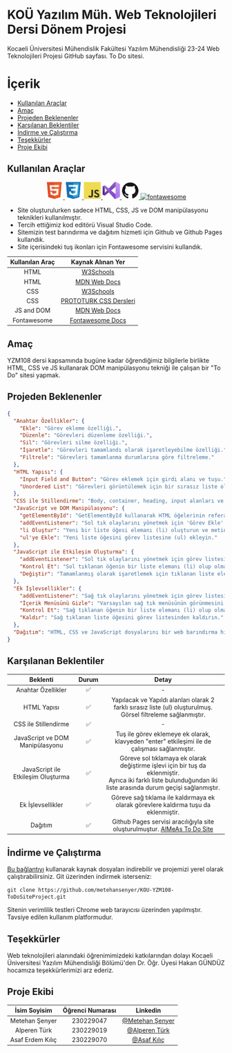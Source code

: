 # KOÜ Yazılım Müh. Web Teknolojileri Dersi Dönem Projesi
Kocaeli Üniversitesi Mühendislik Fakültesi Yazılım Mühendisliği 23-24 Web Teknolojileri Projesi GitHub sayfası. To Do sitesi.

# İçerik

- [Kullanılan Araçlar](https://github.com/metehansenyer/KOU-YZM108-ToDoSiteProject?tab=readme-ov-file#kullanılan-araçlar)
- [Amaç](https://github.com/metehansenyer/KOU-YZM108-ToDoSiteProject?tab=readme-ov-file#amaç)
- [Projeden Beklenenler](https://github.com/metehansenyer/KOU-YZM108-ToDoSiteProject?tab=readme-ov-file#projeden-beklenenler)
- [Karşılanan Beklentiler](https://github.com/metehansenyer/KOU-YZM108-ToDoSiteProject?tab=readme-ov-file#karşılanan-beklentiler)
- [İndirme ve Çalıştırma](https://github.com/metehansenyer/KOU-YZM108-ToDoSiteProject?tab=readme-ov-file#indirme-ve-çalıştırma)
- [Teşekkürler](https://github.com/metehansenyer/KOU-YZM108-ToDoSiteProject?tab=readme-ov-file#teşekkürler)
- [Proje Ekibi](https://github.com/metehansenyer/KOU-YZM108-ToDoSiteProject?tab=readme-ov-file#proje-ekibi)

## Kullanılan Araçlar

<p align="center">
  <a href="https://html.spec.whatwg.org/multipage/" target="_blank" rel="noreferrer"> <img src="https://raw.githubusercontent.com/devicons/devicon/master/icons/html5/html5-original.svg" alt="html" width="40" height="40"/> </a>
  <a href="https://www.w3.org/Style/CSS/" target="_blank" rel="noreferrer"> <img src="https://raw.githubusercontent.com/devicons/devicon/master/icons/css3/css3-original.svg" alt="css" width="40" height="40"/> </a>
  <a href="https://tc39.es/ecma262/" target="_blank" rel="noreferrer"> <img src="https://raw.githubusercontent.com/devicons/devicon/master/icons/javascript/javascript-original.svg" alt="javascript" width="40" height="40"/> </a>
  <a href="https://visualstudio.microsoft.com/tr/" target="_blank" rel="noreferrer"> <img src="https://raw.githubusercontent.com/devicons/devicon/master/icons/visualstudio/visualstudio-original.svg" alt="visualstudio" width="40" height="40"/> </a>
  <a href="https://github.com/" target="_blank" rel="noreferrer"> <img src="https://raw.githubusercontent.com/devicons/devicon/master/icons/github/github-original.svg" alt="github" width="40" height="40"/> </a>
  <a href="https://fontawesome.com/" target="_blank" rel="noreferrer"> <img src="https://avatars.githubusercontent.com/u/1505683?s=48&v=4" alt="fontawesome" width="40" height="40"/> </a>
</p>

- Site oluşturulurken sadece HTML, CSS, JS ve DOM manipülasyonu teknikleri kullanılmıştır.
- Tercih ettiğimiz kod editörü Visual Studio Code.
- Sitemizin test barındırma ve dağıtım hizmeti için Github ve Github Pages kullandık.
- Site içerisindeki tuş ikonları için Fontawesome servisini kullandık.

| Kullanılan Araç | Kaynak Alınan Yer |
|:---:|:---:|
| HTML | [W3Schools](https://www.w3schools.com/html/) |
| HTML | [MDN Web Docs](https://developer.mozilla.org/en-US/docs/Web/HTML) |
| CSS | [W3Schools](https://www.w3schools.com/css/) |
| CSS | [PROTOTURK CSS Dersleri](https://youtube.com/playlist?list=PLfAfrKyDRWrFYc77WNfwQpS9-DBBdir_I) |
| JS and DOM | [MDN Web Docs](https://developer.mozilla.org/en-US/docs/Web/API/Document_Object_Model) |
| Fontawesome | [Fontawesome Docs](https://docs.fontawesome.com/web/) |


## Amaç

YZM108 dersi kapsamında bugüne kadar öğrendiğimiz bilgilerle birlikte HTML, CSS ve JS kullanarak DOM manipülasyonu tekniği ile çalışan bir "To Do" sitesi yapmak.

## Projeden Beklenenler

```json
{
  "Anahtar Özellikler": {
    "Ekle": "Görev ekleme özelliği.",
    "Düzenle": "Görevleri düzenleme özelliği.",
    "Sil": "Görevleri silme özelliği.",
    "İşaretle": "Görevleri tamamlandı olarak işaretleyebilme özelliği.",
    "Filtrele": "Görevleri tamamlanma durumlarına göre filtreleme."
  },
  "HTML Yapısı": {
    "Input Field and Button": "Görev eklemek için girdi alanı ve tuşu.",
    "Unordered List": "Görevleri görüntülemek için bir sırasız liste oluşturun."
  },
  "CSS ile Stillendirme": "Body, container, heading, input alanları ve tuşlar için color, margin, padding ve border ayarları kullanarak görsel olarak çekiçi bir düzen oluşturun.",
  "JavaScript ve DOM Manipülasyonu": {
    "getElementById": "GetElementById kullanarak HTML öğelerinin referansları alın.",
    "addEventListener": "Sol tık olaylarını yönetmek için 'Görev Ekle' düğmesine bir addEventListener ekleyin.",
    "li Oluştur": "Yeni bir liste öğesi elemanı (li) oluşturun ve metin içeriğini giriş alanına girilen değere ayarlayın.",
    "ul'ye Ekle": "Yeni liste öğesini görev listesine (ul) ekleyin."
  },
  "JavaScript ile Etkileşim Oluşturma": {
    "addEventListener": "Sol tık olaylarını yönetmek için görev listesine (ul) bir addEventListener ekleyin.",
    "Kontrol Et": "Sol tıklanan öğenin bir liste elemanı (li) olup olmadığını kontrol edin.",
    "Değiştir": "Tamamlanmış olarak işaretlemek için tıklanan liste elemanının sınıfını değiştirin."
  },
  "Ek İşlevsellikler": {
    "addEventListener": "Sağ tık olaylarını yönetmek için görev listesine (ul) bir addEventListener ekleyin.",
    "İçerik Menüsünü Gizle": "Varsayılan sağ tık menüsünün görünmesini engelleyin.",
    "Kontrol Et": "Sağ tıklanan öğenin bir liste elemanı (li) olup olmadığını kontrol edin.",
    "Kaldır": "Sağ tıklanan liste öğesini görev listesinden kaldırın."
  },
  "Dağıtım": "HTML, CSS ve JavaScript dosyalarını bir web barındırma hizmetine veya platformuna yükleyin."
}
```

## Karşılanan Beklentiler

| Beklenti | Durum | Detay |
|:---:|:---:|:---:|
| Anahtar Özellikler | ✅ | - |
| HTML Yapısı | ✅ | Yapılacak ve Yapıldı alanları olarak 2 farklı sırasız liste (ul) oluşturulmuş. <br>Görsel filtreleme sağlanmıştır. |
| CSS ile Stillendirme | ✅ | - |
| JavaScript ve DOM Manipülasyonu | ✅ | Tuş ile görev eklemeye ek olarak, klavyeden "enter" etkileşimi ile de çalışması sağlanmıştır. |
| JavaScript ile Etkileşim Oluşturma | ✅ | Göreve sol tıklamaya ek olarak değiştirme işlevi için bir tuş da eklenmiştir. <br>Ayrıca iki farklı liste bulunduğundan iki liste arasında durum geçişi sağlanmıştır. |
| Ek İşlevsellikler | ✅ | Göreve sağ tıklama ile kaldırmaya ek olarak görevlere kaldırma tuşu da eklenmiştir. |
| Dağıtım | ✅ | Github Pages servisi aracılığıyla site oluşturulmuştur. [AlMeAs To Do Site](https://almeas.me/) |

## İndirme ve Çalıştırma

[Bu bağlantıyı](https://github.com/metehansenyer/KOU-YZM108-ToDoSiteProject/archive/refs/heads/main.zip) kullanarak kaynak dosyaları indirebilir ve projemizi yerel olarak çalıştırabilirsiniz. Git üzerinden indirmek isterseniz:
```
git clone https://github.com/metehansenyer/KOU-YZM108-ToDoSiteProject.git
```
Sitenin verimlilik testleri Chrome web tarayıcısı üzerinden yapılmıştır. Tavsiye edilen kullanım platformudur.

## Teşekkürler

Web teknolojileri alanındaki öğrenimimizdeki katkılarından dolayı Kocaeli Üniversitesi Yazılım Mühendisliği Bölümü'den Dr. Öğr. Üyesi Hakan GÜNDÜZ hocamıza teşekkürlerimizi arz ederiz.

## Proje Ekibi

| İsim Soyisim | Öğrenci Numarası | Linkedin |
|:---:|:---:|:---:|
| Metehan Şenyer | 230229047 | [@Metehan Şenyer](https://www.linkedin.com/in/metehansenyer) |
| Alperen Türk | 230229019 | [@Alperen Türk](https://www.linkedin.com/in/alperen-t%C3%BCrk-9a9a0b285) |
| Asaf Erdem Kılıç | 230229070 | [@Asaf Kılıç](https://www.linkedin.com/in/asaf-k%C4%B1l%C4%B1%C3%A7-4b33bb308/) |
